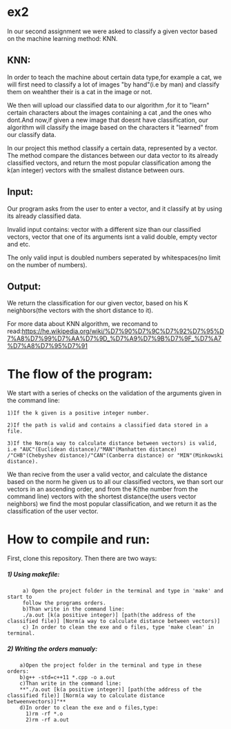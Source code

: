 # ex2
In our second assignment we were asked to classify a given vector based on the machine learning method: KNN.
## KNN:
In order to teach the machine about certain data type,for example a cat, we will first need to classify a lot of images "by hand"(i.e by man)
and classify them on weahther their is a cat in the image or not.

We then will upload our classified data to our algorithm ,for it to "learn" certain characters about the images containing a cat ,and the 
ones who dont.And now,if given a new image that doesnt have classification, our algorithm will classify the image based on the characters it 
"learned" from our classify data.

In our project this method classify a certain data, represented by a vector. The method compare the distances between our data vector to its
already classified vectors, and return the most popular classification among the k(an integer) vectors with the smallest distance between ours.

## Input:
Our program asks from the user to enter a vector, and it classify at by using its already classified data.

Invalid input contains: vector with a different size than our classified vectors, vector that one of its arguments isnt a valid double,
empty vector and etc.

The only valid input is doubled numbers seperated by whitespaces(no limit on the number of numbers).

## Output:
We return the classification for our given vector, based on his K neighbors(the vectors with the short distance to it).

For more data about KNN algorithm, we recomand to read:https://he.wikipedia.org/wiki/%D7%90%D7%9C%D7%92%D7%95%D7%A8%D7%99%D7%AA%D7%9D_%D7%A9%D7%9B%D7%9F_%D7%A7%D7%A8%D7%95%D7%91

# The flow of the program:

We start with a series of checks on the validation of the arguments given in the command line:

    1)If the k given is a positive integer number.
    
    2)If the path is valid and contains a classified data stored in a file.
    
    3)If the Norm(a way to calculate distance between vectors) is valid, i.e "AUC"(Euclidean distance)/"MAN"(Manhatten distance)
    /"CHB"(Chebyshev distance)/"CAN"(Canberra distance) or "MIN"(Minkowski distance).
    
We than recive from the user a valid vector, and calculate the distance based on the norm he given us to all our classified vectors,
we than sort our vectors in an ascending order, and from the K(the number from the command line) vectors with the shortest distance(the users vector neighbors)
we find the most popular classification, and we return it as the classification of the user vector.

# How to compile and run:

First, clone this repository. Then there are two ways:

##### 1) Using makefile:
         a) Open the project folder in the terminal and type in 'make' and start to
         follow the programs orders.
         b)Than write in the command line:
         ./a.out [k(a positive integer)] [path(the address of the classified file)] [Norm(a way to calculate distance between vectors)] 
         c) In order to clean the exe and o files, type 'make clean' in terminal.        

##### 2) Writing the orders manualy:
        a)Open the project folder in the terminal and type in these orders:
        b)g++ -std=c++11 *.cpp -o a.out
        c)Than write in the command line:
        **"./a.out [k(a positive integer)] [path(the address of the classified file)] [Norm(a way to calculate distance betweenvectors)]"**
        d)In order to clean the exe and o files,type:
          1)rm -rf *.o
          2)rm -rf a.out
